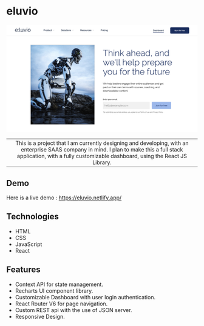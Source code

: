# eluvio

![Alt text](public/eluvio-homepage.png)

<table>
<tr>
<td align="center">
  This is a project that I am currently designing and developing, with an enterprise SAAS company in mind. I plan to make this a full stack application, with a fully customizable dashboard, using the React JS Library.
</td>
</tr>
</table>

## Demo

Here is a live demo : https://eluvio.netlify.app/

## Technologies

- HTML
- CSS
- JavaScript
- React

## Features

- Context API for state management.
- Recharts UI component library.
- Customizable Dashboard with user login authentication.
- React Router V6 for page navigation.
- Custom REST api with the use of JSON server.
- Responsive Design.
